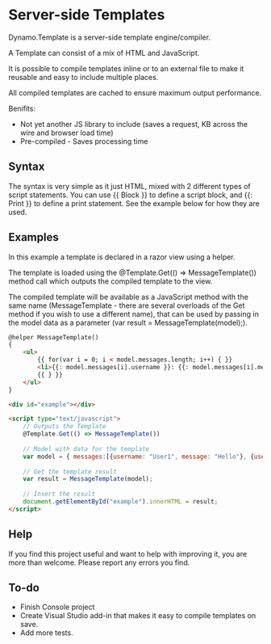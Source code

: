 # Server-side Templates
Dynamo.Template is a server-side template engine/compiler.

A Template can consist of a mix of HTML and JavaScript. 

It is possible to compile templates inline or to an external file to make it reusable and easy to include multiple places.

All compiled templates are cached to ensure maximum output performance.

Benifits:
- Not yet another JS library to include (saves a request, KB across the wire and browser load time)
- Pre-compiled - Saves processing time

## Syntax
The syntax is very simple as it just HTML, mixed with 2 different types of script statements.
You can use {{ Block }} to define a script block, and {{: Print }} to define a print statement.
See the example below for how they are used.

## Examples
In this example a template is declared in a razor view using a helper.

The template is loaded using the @Template.Get(() => MessageTemplate()) method call which outputs the compiled template to the view.

The compiled template will be available as a JavaScript method with the same name (MessageTemplate - there are several overloads of the Get method if you wish to use a different name), that can be used by passing in the model data as a parameter (var result = MessageTemplate(model);).
``` HTML
@helper MessageTemplate()
{
	<ul>
		{{ for(var i = 0; i < model.messages.length; i++) { }}
		<li>{{: model.messages[i].username }}: {{: model.messages[i].message }}</li>
		{{ } }}		
	</ul>
}

<div id="example"></div>

<script type="text/javascript">
	// Outputs the Template
	@Template.Get(() => MessageTemplate())
	
	// Model with data for the template
	var model = { messages:[{username: "User1", message: "Hello"}, {username: "User2", message: "World!"}]};
	
	// Get the template result
	var result = MessageTemplate(model);
	
	// Insert the result
	document.getElementById("example").innerHTML = result;
</script>
```

## Help
If you find this project useful and want to help with improving it, you are more than welcome.
Please report any errors you find.

## To-do
- Finish Console project
- Create Visual Studio add-in that makes it easy to compile templates on save. 
- Add more tests.
